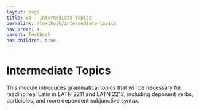 ```yaml
---
layout: page
title: 04 - Intermediate Topics
permalink: /textbook/intermediate-topics
nav_order: 4
parent: Textbook
has_children: true
---
```


# Intermediate Topics

This module introduces grammatical topics that will be necessary for reading real Latin in LATN 2211 and LATN 2212, including deponent verbs, participles, and more dependent subjunctive syntax.
